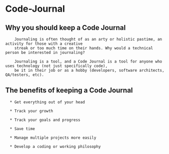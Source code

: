 # Code-Journal
  
                                                                                  
  ## Why you should keep a Code Journal
      
        Journaling is often thought of as an arty or holistic pastime, an activity for those with a creative 
        streak or too much time on their hands. Why would a technical person be interested in journaling?

        Journaling is a tool, and a Code Journal is a tool for anyone who uses technology (not just specifically code), 
        be it in their job or as a hobby (developers, software architects, QA/testers, etc).

  ## The benefits of keeping a Code Journal
      
      * Get everything out of your head

      * Track your growth

      * Track your goals and progress

      * Save time

      * Manage multiple projects more easily

      * Develop a coding or working philosophy